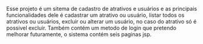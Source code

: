 Esse projeto é um sitema de cadastro de atrativos e usuários e as principais funcionalidades dele é cadastrar um atrativo ou usuário, listar todos os atrativos ou usuários, excluir ou alterar um usuário, no caso do atrativo só é possivel excluir. Também contém um metodo de login que pretendo melhorar futuramente, o sistema contém seis paginas jsp.
